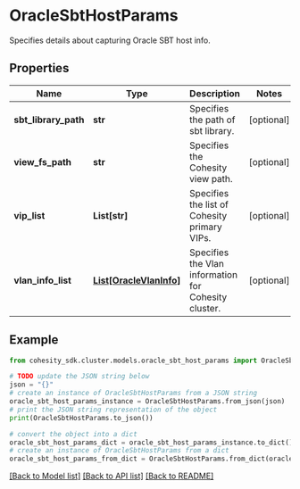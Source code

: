 # OracleSbtHostParams

Specifies details about capturing Oracle SBT host info.

## Properties

Name | Type | Description | Notes
------------ | ------------- | ------------- | -------------
**sbt_library_path** | **str** | Specifies the path of sbt library. | [optional] 
**view_fs_path** | **str** | Specifies the Cohesity view path. | [optional] 
**vip_list** | **List[str]** | Specifies the list of Cohesity primary VIPs. | [optional] 
**vlan_info_list** | [**List[OracleVlanInfo]**](OracleVlanInfo.md) | Specifies the Vlan information for Cohesity cluster. | [optional] 

## Example

```python
from cohesity_sdk.cluster.models.oracle_sbt_host_params import OracleSbtHostParams

# TODO update the JSON string below
json = "{}"
# create an instance of OracleSbtHostParams from a JSON string
oracle_sbt_host_params_instance = OracleSbtHostParams.from_json(json)
# print the JSON string representation of the object
print(OracleSbtHostParams.to_json())

# convert the object into a dict
oracle_sbt_host_params_dict = oracle_sbt_host_params_instance.to_dict()
# create an instance of OracleSbtHostParams from a dict
oracle_sbt_host_params_from_dict = OracleSbtHostParams.from_dict(oracle_sbt_host_params_dict)
```
[[Back to Model list]](../README.md#documentation-for-models) [[Back to API list]](../README.md#documentation-for-api-endpoints) [[Back to README]](../README.md)


